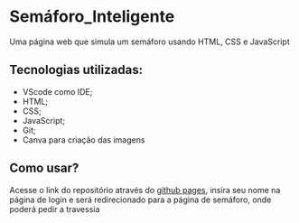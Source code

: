 # Semáforo_Inteligente
Uma página web que simula um semáforo usando HTML, CSS e JavaScript

## Tecnologias utilizadas:
- VScode como IDE;
- HTML;
- CSS;
- JavaScript;
- Git;
- Canva para criação das imagens

## Como usar?
Acesse o link do repositório através do [github pages](https://rafaelmacie.github.io/Semaforo_Inteligente/), insira seu nome na página de login e será redirecionado para a página de semáforo, onde poderá pedir a travessia
